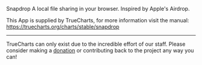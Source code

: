 Snapdrop A local file sharing in your browser. Inspired by Apple's Airdrop.

This App is supplied by TrueCharts, for more information visit the manual: https://truecharts.org/charts/stable/snapdrop

---

TrueCharts can only exist due to the incredible effort of our staff.
Please consider making a [donation](https://truecharts.org/docs/about/sponsor) or contributing back to the project any way you can!
